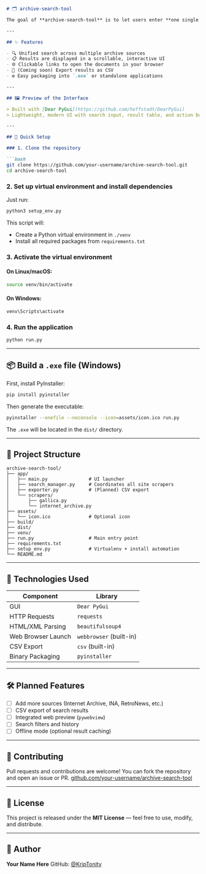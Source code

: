 ````markdown
# 🗂️ archive-search-tool

The goal of **archive-search-tool** is to let users enter **one single search query** and get results back from **multiple online archive platforms** (such as Gallica, Internet Archive, etc.) in a clean, unified interface.

---

## ✨ Features

- 🔍 Unified search across multiple archive sources
- 📋 Results are displayed in a scrollable, interactive UI
- 🌐 Clickable links to open the documents in your browser
- 💾 (Coming soon) Export results as CSV
- ⚙️ Easy packaging into `.exe` or standalone applications

---

## 🖼️ Preview of the Interface

> Built with [Dear PyGui](https://github.com/hoffstadt/DearPyGui)  
> Lightweight, modern UI with search input, result table, and action buttons

---

## 🚀 Quick Setup

### 1. Clone the repository

```bash
git clone https://github.com/your-username/archive-search-tool.git
cd archive-search-tool
````

### 2. Set up virtual environment and install dependencies

Just run:

```bash
python3 setup_env.py
```

This script will:

* Create a Python virtual environment in `./venv`
* Install all required packages from `requirements.txt`

### 3. Activate the virtual environment

#### On Linux/macOS:

```bash
source venv/bin/activate
```

#### On Windows:

```cmd
venv\Scripts\activate
```

### 4. Run the application

```bash
python run.py
```

---

## 📦 Build a `.exe` file (Windows)

First, install PyInstaller:

```bash
pip install pyinstaller
```

Then generate the executable:

```bash
pyinstaller --onefile --noconsole --icon=assets/icon.ico run.py
```

The `.exe` will be located in the `dist/` directory.

---

## 📁 Project Structure

```
archive-search-tool/
├── app/
│   ├── main.py               # UI launcher
│   ├── search_manager.py     # Coordinates all site scrapers
│   ├── exporter.py           # (Planned) CSV export
│   └── scrapers/
│       ├── gallica.py
│       └── internet_archive.py
├── assets/
│   └── icon.ico              # Optional icon
├── build/
├── dist/
├── venv/
├── run.py                    # Main entry point
├── requirements.txt
├── setup_env.py              # Virtualenv + install automation
└── README.md
```

---

## 🧰 Technologies Used

| Component          | Library                 |
| ------------------ | ----------------------- |
| GUI                | `Dear PyGui`            |
| HTTP Requests      | `requests`              |
| HTML/XML Parsing   | `beautifulsoup4`        |
| Web Browser Launch | `webbrowser` (built-in) |
| CSV Export         | `csv` (built-in)        |
| Binary Packaging   | `pyinstaller`           |

---

## 🛠 Planned Features

* [ ] Add more sources (Internet Archive, INA, RetroNews, etc.)
* [ ] CSV export of search results
* [ ] Integrated web preview (`pywebview`)
* [ ] Search filters and history
* [ ] Offline mode (optional result caching)

---

## 🤝 Contributing

Pull requests and contributions are welcome!
You can fork the repository and open an issue or PR.
[github.com/your-username/archive-search-tool](https://github.com/your-username/archive-search-tool)

---

## 📄 License
This project is released under the **MIT License** — feel free to use, modify, and distribute.

---

## 👤 Author

**Your Name Here**
GitHub: [@KripTonity](https://github.com/KripTonity)

